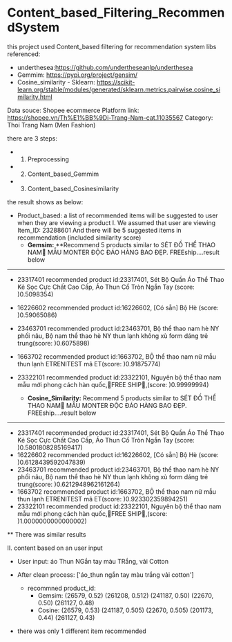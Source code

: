 # Content_based_Filtering_RecommendSystem

this project used Content_based filtering for recommendation system
libs referenced:
- underthesea:https://github.com/undertheseanlp/underthesea
- Gemmim: https://pypi.org/project/gensim/
- Cosine_similarity - Sklearn: https://scikit-learn.org/stable/modules/generated/sklearn.metrics.pairwise.cosine_similarity.html

Data souce: Shopee ecommerce Platform
link: https://shopee.vn/Th%E1%BB%9Di-Trang-Nam-cat.11035567
Category: Thoi Trang Nam (Men Fashion)

there are 3 steps:
- 1. Preprocessing
- 2. Content_based_Gemmim
- 3. Content_based_Cosinesimilarity

the result shows as below:
- Product_based: a list of recommended items will be suggested to user when they are viewing a product
I. We assumed that user are viewing Item_ID: 23288601
And there will be 5 suggested items in recommendation (included similarity score)
  + **Gemsim:**
 **Recommend 5 products similar to SÉT ĐỒ THỂ THAO NAM🚗 MẪU MONTER ĐỘC ĐÁO HÀNG BAO ĐẸP. FREEship....result below
----
- 23317401
recommended product id:23317401, Sét Bộ Quần Áo Thể Thao Kẻ Sọc Cực Chất Cao Cấp, Áo Thun Cổ Tròn Ngắn Tay (score: )0.5098354)
- 16226602
recommended product id:16226602, [Có sẵn] Bộ Hè (score: )0.59065086)
- 23463701
recommended product id:23463701, Bộ thể thao nam hè NY phối nâu, Bộ nam thể thao hè NY thun lạnh không xù form dáng trẻ trung(score: )0.6075898)
- 1663702
recommended product id:1663702, BỘ thể thao nam nữ mẫu thun lạnh ETRENITEST mã ET(score: )0.91875774)
- 23322101
recommended product id:23322101, Nguyên bộ thể thao nam mẫu mới phong cách hàn quốc,🚛FREE SHIP🚛,(score: )0.99999994)

  + **Cosine_Similarity:**
 Recommend 5 products similar to SÉT ĐỒ THỂ THAO NAM🚗 MẪU MONTER ĐỘC ĐÁO HÀNG BAO ĐẸP. FREEship....result below
-----
- 23317401
recommended product id:23317401, Sét Bộ Quần Áo Thể Thao Kẻ Sọc Cực Chất Cao Cấp, Áo Thun Cổ Tròn Ngắn Tay (score: )0.5801808285169417)
- 16226602
recommended product id:16226602, [Có sẵn] Bộ Hè (score: )0.6128439592047839)
- 23463701
recommended product id:23463701, Bộ thể thao nam hè NY phối nâu, Bộ nam thể thao hè NY thun lạnh không xù form dáng trẻ trung(score: )0.6212948962161264)
- 1663702
recommended product id:1663702, BỘ thể thao nam nữ mẫu thun lạnh ETRENITEST mã ET(score: )0.923302359894251)
- 23322101
recommended product id:23322101, Nguyên bộ thể thao nam mẫu mới phong cách hàn quốc,🚛FREE SHIP🚛,(score: )1.0000000000000002)

** There was similar results

II. content based on an user input
- User input:  áo Thun NGắn tay màu TRắng, vải Cotton
- After clean process:  ['áo_thun ngắn tay màu trắng vải cotton']
  + recommned product_id:
    + Gemsim: (26579, 0.52) (261208, 0.512) (241187, 0.50) (22670, 0.50) (261127, 0.48)
    + Cosine: (26579, 0.53) (241187, 0.505) (22670, 0.505) (201173, 0.44) (261127, 0.43)

- there was only 1 different item recommended
